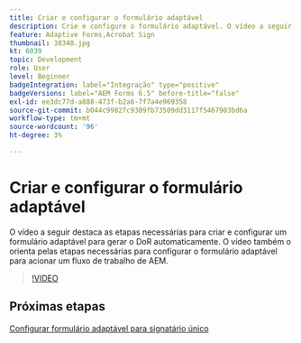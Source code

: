 ```yaml
---
title: Criar e configurar o formulário adaptável
description: Crie e configure o formulário adaptável. O vídeo a seguir destaca as etapas necessárias para criar e configurar um formulário adaptável para gerar o DoR automaticamente. O vídeo também o orienta pelas etapas necessárias para configurar o formulário adaptável para acionar um fluxo de trabalho de AEM.
feature: Adaptive Forms,Acrobat Sign
thumbnail: 38348.jpg
kt: 6039
topic: Development
role: User
level: Beginner
badgeIntegration: label="Integração" type="positive"
badgeVersions: label="AEM Forms 6.5" before-title="false"
exl-id: ee3dc77d-a888-473f-b2a6-7f7a4e969358
source-git-commit: b044c9982fc9309fb73509dd3117f5467903bd6a
workflow-type: tm+mt
source-wordcount: '96'
ht-degree: 3%

---
```


# Criar e configurar o formulário adaptável

O vídeo a seguir destaca as etapas necessárias para criar e configurar um formulário adaptável para gerar o DoR automaticamente. O vídeo também o orienta pelas etapas necessárias para configurar o formulário adaptável para acionar um fluxo de trabalho de AEM.

>[!VIDEO](https://video.tv.adobe.com/v/38348?quality=12&learn=on)

## Próximas etapas

[Configurar formulário adaptável para signatário único](./configure-adaptive-form-for-single-signer.md)